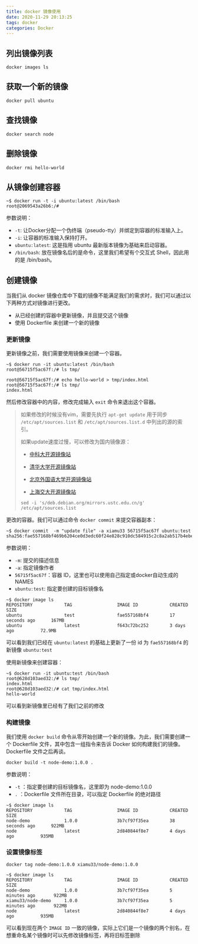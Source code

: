 ```yaml
---
title: docker 镜像使用
date: 2020-11-29 20:13:25
tags: docker
categories: Docker
---
```


## 列出镜像列表

```shell
docker images ls
```

## 获取一个新的镜像

```shell
docker pull ubuntu
```

## 查找镜像

```shell
docker search node
```

## 删除镜像

```shell
docker rmi hello-world
```

## 从镜像创建容器

```shell
~$ docker run -t -i ubuntu:latest /bin/bash
root@2069543a26b6:/#
```

参数说明：

- `-t`: 让Docker分配一个伪终端（pseudo-tty）并绑定到容器的标准输入上。
- `-i`: 让容器的标准输入保持打开。
- `ubuntu:latest`: 这是指用 ubuntu 最新版本镜像为基础来启动容器。
- `/bin/bash`: 放在镜像名后的是命令，这里我们希望有个交互式 Shell，因此用的是 /bin/bash。

## 创建镜像

当我们从 docker 镜像仓库中下载的镜像不能满足我们的需求时，我们可以通过以下两种方式对镜像进行更改。

- 从已经创建的容器中更新镜像，并且提交这个镜像
- 使用 Dockerfile 来创建一个新的镜像

### 更新镜像

更新镜像之前，我们需要使用镜像来创建一个容器。

```shell
~$ docker run -it ubuntu:latest /bin/bash
root@56715f5ac67f:/# ls tmp/

root@56715f5ac67f:/# echo hello-world > tmp/index.html
root@56715f5ac67f:/# ls tmp/
index.html
```

然后修改容器中的内容，修改完成输入 `exit` 命令来退出这个容器。

> 如果修改的时候没有vim，需要先执行 `apt-get update` 用于同步 `/etc/apt/sources.list` 和 `/etc/apt/sources.list.d` 中列出的源的索引。
>
> 如果update速度过慢，可以修改为国内镜像源：
>
> - [中科大开源镜像站](http://mirrors.ustc.edu.cn)
>
> - [清华大学开源镜像站](https://mirrors.tuna.tsinghua.edu.cn)
>
> - [北京外国语大学开源镜像站](https://mirrors.tuna.tsinghua.edu.cn)
>
> - [上海交大开源镜像站](https://mirrors.tuna.tsinghua.edu.cn)
>
> ```shell
> sed -i 's/deb.debian.org/mirrors.ustc.edu.cn/g' /etc/apt/sources.list
> ```

更改的容器。我们可以通过命令 `docker commit` 来提交容器副本：

```shell
~$ docker commit  -m "update file" -a xiamu33 56715f5ac67f ubuntu:test
sha256:fae557168bf469b6204ce0d3edc60f24e828c910dc584915c2c8a2ab517b4ebe
```

参数说明：

- `-m`: 提交的描述信息
- `-a`: 指定镜像作者
- `56715f5ac67f`：容器 ID，这里也可以使用自己指定或docker自动生成的NAMES
- `ubuntu:test`: 指定要创建的目标镜像名

```shell
~$ docker image ls
REPOSITORY            TAG                 IMAGE ID            CREATED             SIZE
ubuntu                test                fae557168bf4        17 seconds ago      167MB
ubuntu                latest              f643c72bc252        3 days ago          72.9MB
```

可以看到我们已经在 `ubuntu:latest` 的基础上更新了一份 id 为 `fae557168bf4` 的新镜像 `ubuntu:test`

使用新镜像来创建容器：

```shell
~$ docker run -it ubuntu:test /bin/bash
root@628d103aed32:/# ls tmp/
index.html
root@628d103aed32:/# cat tmp/index.html
hello-world
```

可以看到新镜像里已经有了我们之前的修改

### 构建镜像

我们使用 `docker build` 命令从零开始创建一个新的镜像。为此，我们需要创建一个 Dockerfile 文件，其中包含一组指令来告诉 Docker 如何构建我们的镜像。Dockerfile 文件之后再谈。

```shell
docker build -t node-demo:1.0.0 .
```

参数说明：

- `-t` ：指定要创建的目标镜像名，这里即为 node-demo:1.0.0
- `.` ：Dockerfile 文件所在目录，可以指定 Dockerfile 的绝对路径

```shell
~$ docker image ls
REPOSITORY            TAG                 IMAGE ID            CREATED             SIZE
node-demo             1.0.0               3b7cf97f35ea        38 seconds ago      922MB
node                  latest              2d840844f8e7        4 days ago          935MB
```

### 设置镜像标签

```shell
docker tag node-demo:1.0.0 xiamu33/node-demo:1.0.0
```

```shell
~$ docker image ls
REPOSITORY            TAG                 IMAGE ID            CREATED             SIZE
node-demo             1.0.0               3b7cf97f35ea        5 minutes ago       922MB
xiamu33/node-demo     1.0.0               3b7cf97f35ea        5 minutes ago       922MB
node                  latest              2d840844f8e7        4 days ago          935MB

```

可以看到现在两个 `IMAGE ID` 一致的镜像，实际上它们是一个镜像的两个别名，在想重命名某个镜像时可以先修改镜像标签，再将旧标签删除
